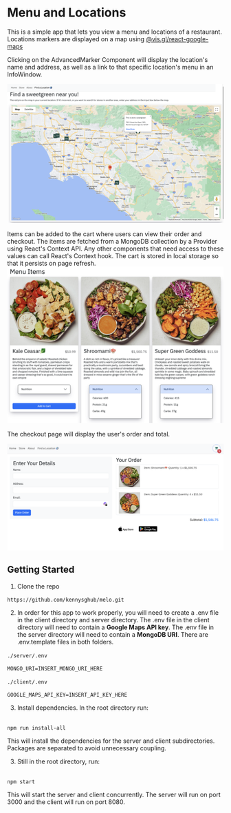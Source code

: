 # Menu and Locations

This is a simple app that lets you view a menu and locations of a restaurant. Locations markers are displayed on a map using [@vis.gl/react-google-maps](https://visgl.github.io/react-google-maps/docs)

Clicking on the AdvancedMarker Component will display the location's name and address, as well as a link to that specific location's menu in an InfoWindow.

![Alt text](./assets/map.png)

Items can be added to the cart where users can view their order and checkout. The items are fetched from a MongoDB collection by a Provider using React's Context API. Any other components that need access to these values can call React's Context hook. The cart is stored in local storage so that it persists on page refresh.
![Alt text](./assets/menuItems.png)

The checkout page will display the user's order and total.

![Alt text](./assets/checkoutPage.png)

## Getting Started

1. Clone the repo

```
https://github.com/kennysghub/melo.git
```

2. In order for this app to work properly, you will need to create a .env file in the client directory and server directory. The .env file in the client directory will need to contain a **Google Maps API key**. The .env file in the server directory will need to contain a **MongoDB URI**. There are .env.template files in both folders.

`./server/.env`

```
MONGO_URI=INSERT_MONGO_URI_HERE
```

`./client/.env`

```
GOOGLE_MAPS_API_KEY=INSERT_API_KEY_HERE

```

3. Install dependencies. In the root directory run:

```

npm run install-all

```

This will install the dependencies for the server and client subdirectories. Packages are separated to avoid unnecessary coupling.

3. Still in the root directory, run:

```

npm start

```

This will start the server and client concurrently. The server will run on port 3000 and the client will run on port 8080.
